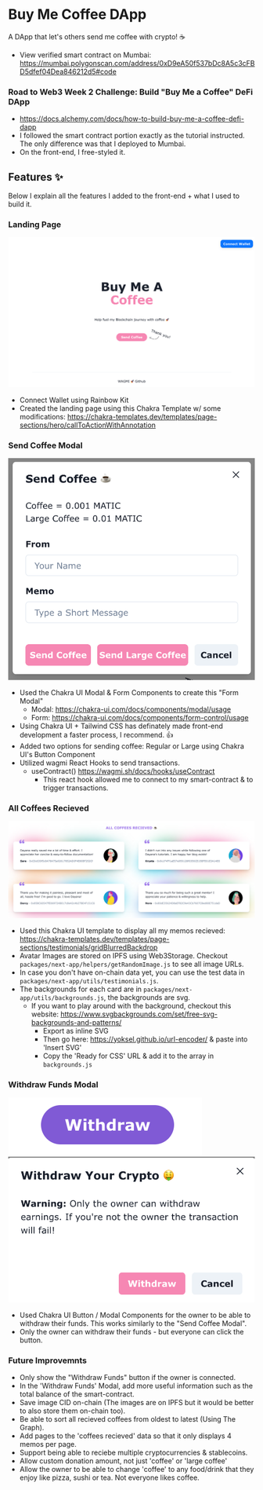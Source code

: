 # Buy Me Coffee DApp

A DApp that let's others send me coffee with crypto! ☕️
* View verified smart contract on Mumbai: https://mumbai.polygonscan.com/address/0xD9eA50f537bDc8A5c3cFBD5dfef04Dea846212d5#code
### Road to Web3 Week 2 Challenge: Build "Buy Me a Coffee" DeFi DApp
* https://docs.alchemy.com/docs/how-to-build-buy-me-a-coffee-defi-dapp
* I followed the smart contract portion exactly as the tutorial instructed. The only difference was that I deployed to Mumbai. 
* On the front-end, I free-styled it. 

## Features ✨
Below I explain all the features I added to the front-end + what I used to build it. 
### Landing Page
![Figure 1](images/Landing.png)
* Connect Wallet using Rainbow Kit
* Created the landing page using this Chakra Template w/ some modifications: https://chakra-templates.dev/templates/page-sections/hero/callToActionWithAnnotation
### Send Coffee Modal
![Figure 2](images/SendCoffeeModal.png)
* Used the Chakra UI Modal & Form Components to create this "Form Modal"
  * Modal: https://chakra-ui.com/docs/components/modal/usage
  * Form: https://chakra-ui.com/docs/components/form-control/usage
* Using Chakra UI + Tailwind CSS has definately made front-end development a faster process, I recommend. 👍
* Added two options for sending coffee: Regular or Large using Chakra UI's Button Component
* Utilized wagmi React Hooks to send transactions. 
  * useContract() https://wagmi.sh/docs/hooks/useContract
    * This react hook allowed me to connect to my smart-contract & to trigger transactions. 

### All Coffees Recieved
![Figure 3](images/AllCoffeesRecieved.png)
* Used this Chakra UI template to display all my memos recieved: https://chakra-templates.dev/templates/page-sections/testimonials/gridBlurredBackdrop
* Avatar Images are stored on IPFS using Web3Storage. Checkout `packages/next-app/helpers/getRandomImage.js` to see all image URLs.
* In case you don't have on-chain data yet, you can use the test data in `packages/next-app/utils/testimonials.js`.
* The backgrounds for each card are in `packages/next-app/utils/backgrounds.js`, the backgrounds are svg. 
  * If you want to play around with the background, checkout this website: https://www.svgbackgrounds.com/set/free-svg-backgrounds-and-patterns/
    * Export as inline SVG
    * Then go here: https://yoksel.github.io/url-encoder/ & paste into 'Insert SVG'
    * Copy the 'Ready for CSS' URL & add it to the array in `backgrounds.js`

### Withdraw Funds Modal
![Figure 4](images/Withdraw.png)
![Figure 5](images/WithdrawModal.png)
* Used Chakra UI Button / Modal Components for the owner to be able to withdraw their funds. This works similarly to the "Send Coffee Modal".
* Only the owner can withdraw their funds - but everyone can click the button. 

### Future Improvemnts
* Only show the "Withdraw Funds" button if the owner is connected. 
* In the 'Withdraw Funds' Modal, add more useful information such as the total balance of the smart-contract.
* Save image CID on-chain (The images are on IPFS but it would be better to also store them on-chain too).
* Be able to sort all recieved coffees from oldest to latest (Using The Graph).
* Add pages to the 'coffees recieved' data so that it only displays 4 memos per page.
* Support being able to reciebe multiple cryptocurrencies & stablecoins.
* Allow custom donation amount, not just 'coffee' or 'large coffee'
* Allow the owner to be able to change 'coffee' to any food/drink that they enjoy like pizza, sushi or tea. Not everyone likes coffee.